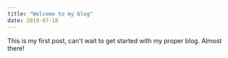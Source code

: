 ```yaml
---
title: "Welcome to my blog"
date: 2019-07-18
---
```


This is my first post, can't wait to get started with my proper blog.
Almost there!
